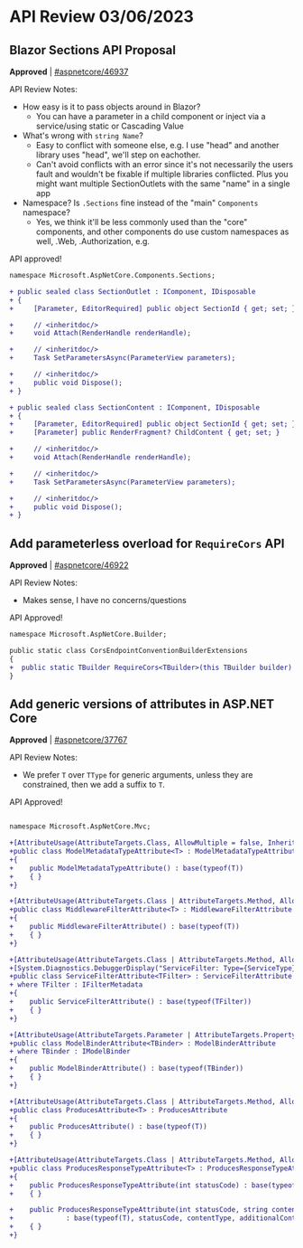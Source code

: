 # API Review 03/06/2023

## Blazor Sections API Proposal

**Approved** | [#aspnetcore/46937](https://github.com/dotnet/aspnetcore/issues/46937#issuecomment-1456766192)

API Review Notes:
* How easy is it to pass objects around in Blazor?
  - You can have a parameter in a child component or inject via a service/using static or Cascading Value
* What's wrong with `string Name`?
  - Easy to conflict with someone else, e.g. I use "head" and another library uses "head", we'll step on eachother.
  - Can't avoid conflicts with an error since it's not necessarily the users fault and wouldn't be fixable if multiple libraries conflicted. Plus you might want multiple SectionOutlets with the same "name" in a single app
* Namespace? Is `.Sections` fine instead of the "main" `Components` namespace?
  - Yes, we think it'll be less commonly used than the "core" components, and other components do use custom namespaces as well, .Web, .Authorization, e.g.

API approved!

```diff
namespace Microsoft.AspNetCore.Components.Sections;

+ public sealed class SectionOutlet : IComponent, IDisposable
+ {
+     [Parameter, EditorRequired] public object SectionId { get; set; }

+     // <inheritdoc/>
+     void Attach(RenderHandle renderHandle);

+     // <inheritdoc/>
+     Task SetParametersAsync(ParameterView parameters);

+     // <inheritdoc/>
+     public void Dispose();
+ }

+ public sealed class SectionContent : IComponent, IDisposable
+ {
+     [Parameter, EditorRequired] public object SectionId { get; set; }
+     [Parameter] public RenderFragment? ChildContent { get; set; }

+     // <inheritdoc/>
+     void Attach(RenderHandle renderHandle);

+     // <inheritdoc/>
+     Task SetParametersAsync(ParameterView parameters);

+     // <inheritdoc/>
+     public void Dispose();
+ }
```
## Add parameterless overload for `RequireCors` API

**Approved** | [#aspnetcore/46922](https://github.com/dotnet/aspnetcore/issues/46922#issuecomment-1456775589)

API Review Notes:
* Makes sense, I have no concerns/questions

API Approved!

```diff
namespace Microsoft.AspNetCore.Builder;

public static class CorsEndpointConventionBuilderExtensions
{
+  public static TBuilder RequireCors<TBuilder>(this TBuilder builder) where TBuilder : IEndpointConventionBuilder
}
```
## Add generic versions of attributes in ASP.NET Core

**Approved** | [#aspnetcore/37767](https://github.com/dotnet/aspnetcore/issues/37767#issuecomment-1456806701)

API Review Notes:
* We prefer `T` over `TType` for generic arguments, unless they are constrained, then we add a suffix to `T`.

API Approved!

```diff

namespace Microsoft.AspNetCore.Mvc;

+[AttributeUsage(AttributeTargets.Class, AllowMultiple = false, Inherited = true)]
+public class ModelMetadataTypeAttribute<T> : ModelMetadataTypeAttribute
+{
+    public ModelMetadataTypeAttribute() : base(typeof(T))
+    { }
+}

+[AttributeUsage(AttributeTargets.Class | AttributeTargets.Method, AllowMultiple = true, Inherited = true)]
+public class MiddlewareFilterAttribute<T> : MiddlewareFilterAttribute
+{
+    public MiddlewareFilterAttribute() : base(typeof(T))
+    { }
+}

+[AttributeUsage(AttributeTargets.Class | AttributeTargets.Method, AllowMultiple = true, Inherited = true)]
+[System.Diagnostics.DebuggerDisplay("ServiceFilter: Type={ServiceType} Order={Order}")]
+public class ServiceFilterAttribute<TFilter> : ServiceFilterAttribute
+ where TFilter : IFilterMetadata
+{
+    public ServiceFilterAttribute() : base(typeof(TFilter))
+    { }
+}

+[AttributeUsage(AttributeTargets.Parameter | AttributeTargets.Property | AttributeTargets.Class | AttributeTargets.Enum | AttributeTargets.Struct, AllowMultiple = false, Inherited = true)]
+public class ModelBinderAttribute<TBinder> : ModelBinderAttribute
+ where TBinder : IModelBinder
+{
+    public ModelBinderAttribute() : base(typeof(TBinder))
+    { }
+}

+[AttributeUsage(AttributeTargets.Class | AttributeTargets.Method, AllowMultiple = false, Inherited = true)]
+public class ProducesAttribute<T> : ProducesAttribute
+{
+    public ProducesAttribute() : base(typeof(T))
+    { }
+}

+[AttributeUsage(AttributeTargets.Class | AttributeTargets.Method, AllowMultiple = true, Inherited = true)]
+public class ProducesResponseTypeAttribute<T> : ProducesResponseTypeAttribute
+{
+    public ProducesResponseTypeAttribute(int statusCode) : base(typeof(T), statusCode)
+    { }

+    public ProducesResponseTypeAttribute(int statusCode, string contentType, params string[] additionalContentTypes)
+             : base(typeof(T), statusCode, contentType, additionalContentTypes)
+    { }
+}

```
